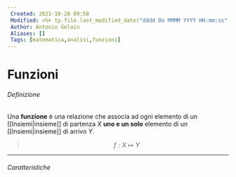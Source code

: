 ```yaml
---
 Created: 2021-10-28 09:58
 Modified: <%+ tp.file.last_modified_date("dddd Do MMMM YYYY HH:mm:ss") %>
 Author: Antonio Gelain
 Aliases: []
 Tags: [matematica,analisi,funzioni]
---
```


# Funzioni

###### Definizione

Una **funzione** è una relazione che associa ad ogni elemento di un [[Insiemi|insieme]] di partenza $X$ **uno e un solo** elemento di un [[Insiemi|insieme]] di arrivo $Y$.

> $$f: X \mapsto Y$$

---

###### Caratteristiche

